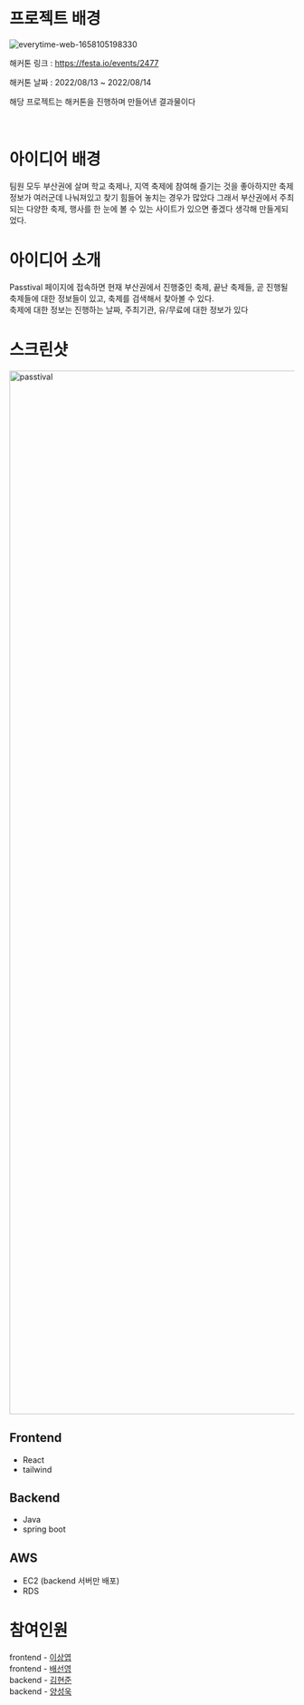 # 프로젝트 배경
![everytime-web-1658105198330](https://user-images.githubusercontent.com/71641127/223046662-d6498d3f-a9d7-42b1-a49c-d9becbe9aee5.jpg)

해커톤 링크 : <https://festa.io/events/2477>

해커톤 날짜 : 2022/08/13 ~ 2022/08/14

해당 프로젝트는 해커톤을 진행하며 만들어낸 결과물이다 

<br />

# 아이디어 배경
팀원 모두 부산권에 살며 학교 축제나, 지역 축제에 참여해 즐기는 것을 좋아하지만 축제 정보가 여러군데 나눠져있고 찾기 힘들어 놓치는 경우가 많았다
그래서 부산권에서 주최되는 다양한 축제, 행사를 한 눈에 볼 수 있는 사이트가 있으면 좋겠다 생각해 만들게되었다.

# 아이디어 소개
Passtival 페이지에 접속하면 현재 부산권에서 진행중인 축제, 끝난 축제들, 곧 진행될 축제들에 대한 정보들이 있고, 축제를 검색해서 찾아볼 수 있다.\
축제에 대한 정보는 진행하는 날짜, 주최기관, 유/무료에 대한 정보가 있다

# 스크린샷
<img width="1840" alt="passtival" src="https://user-images.githubusercontent.com/71641127/190957671-732a8855-dee0-41c2-8b9e-3a6466d82eb7.png">


## Frontend
- React
- tailwind

## Backend
- Java
- spring boot

## AWS
- EC2 (backend 서버만 배포)
- RDS

# 참여인원
frontend - [이상엽](https://github.com/pp449)\
frontend - [배선영](https://github.com/baesunyoung6767)\
backend - [김현준](https://github.com/HyeonJun0530)\
backend - [양성욱](https://github.com/Pepe6bf)
